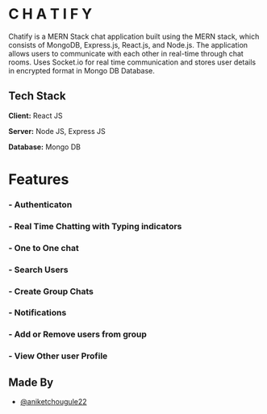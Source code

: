 
# C H A T I F Y

Chatify is a MERN Stack chat application built using the MERN stack, which consists of MongoDB, Express.js, React.js, and Node.js. The application allows users to communicate with each other in real-time through chat rooms.
Uses Socket.io for real time communication and stores user details in encrypted format in Mongo DB Database.

## Tech Stack

**Client:** React JS

**Server:** Node JS, Express JS

**Database:** Mongo DB
  
# Features

### - Authenticaton

### - Real Time Chatting with Typing indicators

### - One to One chat

### - Search Users

### - Create Group Chats

### - Notifications 

### - Add or Remove users from group

### - View Other user Profile

## Made By

- [@aniketchougule22](https://github.com/aniketchougule22)

  